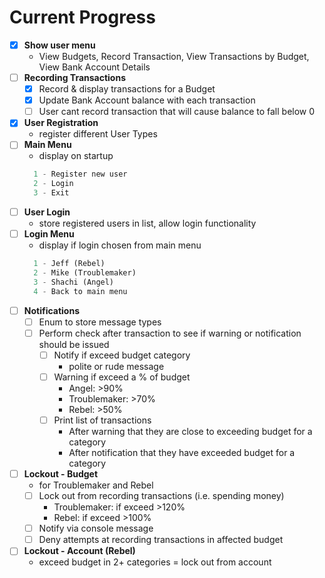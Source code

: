 Current Progress
================
- [x] **Show user menu**
  - View Budgets, Record Transaction, View Transactions by Budget, View Bank Account Details
- [ ] **Recording Transactions**
  - [x] Record & display transactions for a Budget
  - [x] Update Bank Account balance with each transaction
  - [ ] User cant record transaction that will cause balance to fall below 0
- [x] **User Registration**
  - register different User Types
- [ ] **Main Menu**
  - display on startup
  ```python
    1 - Register new user
    2 - Login
    3 - Exit
  ```
- [ ] **User Login**
  - store registered users in list, allow login functionality
- [ ] **Login Menu**
  - display if login chosen from main menu
  ```python
    1 - Jeff (Rebel)
    2 - Mike (Troublemaker)
    3 - Shachi (Angel)
    4 - Back to main menu
  ```
- [ ] **Notifications**
  - [ ] Enum to store message types
  - [ ] Perform check after transaction to see if warning or notification should be issued
    - [ ] Notify if exceed budget category
         - polite or rude message
    - [ ] Warning if exceed a % of budget
      - Angel: >90%
      - Troublemaker: >70%
      - Rebel: >50%
    - [ ] Print list of transactions
        - After warning that they are close to exceeding budget for a category
        - After notification that they have exceeded budget for a category
- [ ] **Lockout - Budget**
  - for Troublemaker and Rebel
  - [ ] Lock out from recording transactions (i.e. spending money)
    - Troublemaker: if exceed >120%
    - Rebel: if exceed >100%
  - [ ] Notify via console message
  - [ ] Deny attempts at recording transactions in affected budget
- [ ] **Lockout - Account (Rebel)**
    - exceed budget in 2+ categories = lock out from account